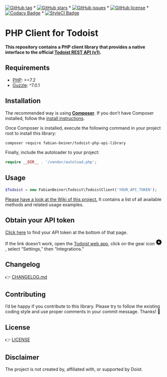 [![GitHub tag](https://img.shields.io/github/tag/FabianBeiner/Todoist-PHP-API-Library.svg)](https://github.com/FabianBeiner/Todoist-PHP-API-Library/tags) * [![GitHub stars](https://img.shields.io/github/stars/FabianBeiner/Todoist-PHP-API-Library.svg)](https://github.com/FabianBeiner/Todoist-PHP-API-Library/stargazers) * [![GitHub issues](https://img.shields.io/github/issues/FabianBeiner/Todoist-PHP-API-Library.svg)](https://github.com/FabianBeiner/Todoist-PHP-API-Library/issues) * [![GitHub license](https://img.shields.io/github/license/FabianBeiner/Todoist-PHP-API-Library.svg)](https://github.com/FabianBeiner/Todoist-PHP-API-Library/blob/master/LICENSE) * [![Codacy Badge](https://api.codacy.com/project/badge/Grade/a8cad853a2b041a896753b4dda5659ad)](https://www.codacy.com/app/FabianBeiner/Todoist-PHP-API-Library?utm_source=github.com&amp;utm_medium=referral&amp;utm_content=FabianBeiner/Todoist-PHP-API-Library&amp;utm_campaign=Badge_Grade) * [![StyleCI Badge](https://styleci.io/repos/28313097/shield)](https://styleci.io/repos/28313097/)

# PHP Client for Todoist

**This repository contains a PHP client library that provides a native interface to the official 
[Todoist REST API (v1)](https://developer.todoist.com/rest/v1/).**

## Requirements

- [PHP](https://php.net/): >=7.2
- [Guzzle](https://github.com/guzzle/guzzle): ^7.0.1

## Installation

The recommended way is using **[Composer](https://getcomposer.org/)**. If you don’t have Composer installed, follow the [install instructions](hhttps://getcomposer.org/doc/00-intro.md#installation-linux-unix-macos).

Once Composer is installed, execute the following command in your project root to install this library:

```sh
composer require fabian-beiner/todoist-php-api-library
```

Finally, include the autoloader to your project:

```php
require __DIR__ . '/vendor/autoload.php';
```

## Usage

```php
$Todoist = new FabianBeiner\Todoist\TodoistClient('YOUR_API_TOKEN');
```

[Please have a look at the Wiki of this project.](https://github.com/FabianBeiner/Todoist-PHP-API-Library/wiki) It contains a list of all available methods and related usage examples.

## Obtain your API token

[Click here](https://todoist.com/prefs/integrations) to find your API token at the bottom of that page.

If the link doesn’t work, open the [Todoist web app](https://todoist.com/app), click on the gear icon ![gear icon image](.github/gear-icon.png), select “Settings,” then “Integrations.”

## Changelog

👉 [CHANGELOG.md](https://github.com/FabianBeiner/Todoist-PHP-API-Library/blob/master/CHANGELOG.md)

## Contributing
I’d be happy if you contribute to this library. Please try to follow the existing coding style and use proper comments in your commit message. Thanks! 🙇 

## License

👉 [LICENSE](https://github.com/FabianBeiner/Todoist-PHP-API-Library/blob/master/LICENSE)

## Disclaimer

The project is not created by, affiliated with, or supported by Doist.

